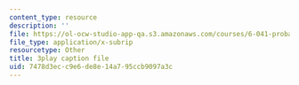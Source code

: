 ```yaml
---
content_type: resource
description: ''
file: https://ol-ocw-studio-app-qa.s3.amazonaws.com/courses/6-041-probabilistic-systems-analysis-and-applied-probability-fall-2010/7478d3ecc9e6de8e14a795ccb9097a3c_EObHWIEKGjA.srt
file_type: application/x-subrip
resourcetype: Other
title: 3play caption file
uid: 7478d3ec-c9e6-de8e-14a7-95ccb9097a3c
---
```

